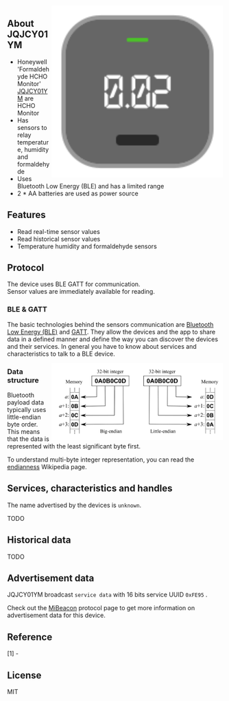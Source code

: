
<img src="jqjcy01ym.svg" width="400px" alt="Formaldehyde HCHO Monitor" align="right" />

## About JQJCY01YM

* Honeywell 'Formaldehyde HCHO Monitor' [JQJCY01YM]() are HCHO Monitor
* Has sensors to relay temperature, humidity and formaldehyde
* Uses Bluetooth Low Energy (BLE) and has a limited range
* 2 * AA batteries are used as power source

## Features

* Read real-time sensor values
* Read historical sensor values
* Temperature humidity and formaldehyde sensors

## Protocol

The device uses BLE GATT for communication.  
Sensor values are immediately available for reading.  

### BLE & GATT

The basic technologies behind the sensors communication are [Bluetooth Low Energy (BLE)](https://en.wikipedia.org/wiki/Bluetooth_Low_Energy) and [GATT](https://www.bluetooth.com/specifications/gatt).
They allow the devices and the app to share data in a defined manner and define the way you can discover the devices and their services.
In general you have to know about services and characteristics to talk to a BLE device.

<img src="endianness.png" width="400px" alt="Endianness" align="right" />

### Data structure

Bluetooth payload data typically uses little-endian byte order.  
This means that the data is represented with the least significant byte first.  

To understand multi-byte integer representation, you can read the [endianness](https://en.wikipedia.org/wiki/Endianness) Wikipedia page.

## Services, characteristics and handles

The name advertised by the devices is `unknown`.  

TODO

## Historical data

TODO

## Advertisement data

JQJCY01YM broadcast `service data` with 16 bits service UUID `0xFE95` .  

Check out the [MiBeacon](mibeacon-ble-api.md) protocol page to get more information on advertisement data for this device.  

## Reference

[1] -

## License

MIT
